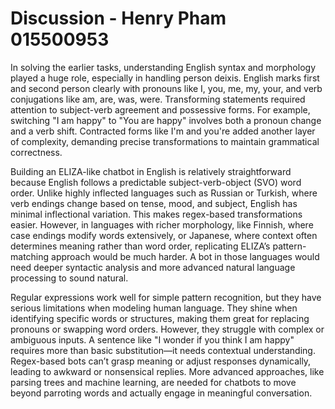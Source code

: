 # Discussion - Henry Pham 015500953
In solving the earlier tasks, understanding English syntax and morphology played a huge role, especially in handling person deixis. English marks first and second person clearly with pronouns like I, you, me, my, your, and verb conjugations like am, are, was, were. Transforming statements required attention to subject-verb agreement and possessive forms. For example, switching "I am happy" to "You are happy" involves both a pronoun change and a verb shift. Contracted forms like I'm and you're added another layer of complexity, demanding precise transformations to maintain grammatical correctness.

Building an ELIZA-like chatbot in English is relatively straightforward because English follows a predictable subject-verb-object (SVO) word order. Unlike highly inflected languages such as Russian or Turkish, where verb endings change based on tense, mood, and subject, English has minimal inflectional variation. This makes regex-based transformations easier. However, in languages with richer morphology, like Finnish, where case endings modify words extensively, or Japanese, where context often determines meaning rather than word order, replicating ELIZA’s pattern-matching approach would be much harder. A bot in those languages would need deeper syntactic analysis and more advanced natural language processing to sound natural.

Regular expressions work well for simple pattern recognition, but they have serious limitations when modeling human language. They shine when identifying specific words or structures, making them great for replacing pronouns or swapping word orders. However, they struggle with complex or ambiguous inputs. A sentence like "I wonder if you think I am happy" requires more than basic substitution—it needs contextual understanding. Regex-based bots can’t grasp meaning or adjust responses dynamically, leading to awkward or nonsensical replies. More advanced approaches, like parsing trees and machine learning, are needed for chatbots to move beyond parroting words and actually engage in meaningful conversation.